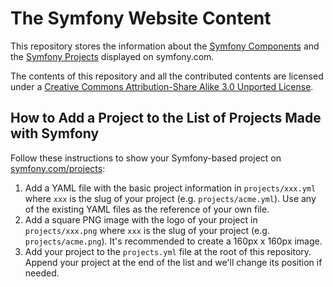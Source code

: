 The Symfony Website Content
===========================

This repository stores the information about the [Symfony Components][1] and
the [Symfony Projects][2] displayed on symfony.com.

The contents of this repository and all the contributed contents are licensed
under a [Creative Commons Attribution-Share Alike 3.0 Unported License](http://creativecommons.org/licenses/by-sa/3.0/).

How to Add a Project to the List of Projects Made with Symfony
--------------------------------------------------------------

Follow these instructions to show your Symfony-based project on [symfony.com/projects][2]:

 1. Add a YAML file with the basic project information in `projects/xxx.yml`
    where `xxx` is the slug of your project (e.g. `projects/acme.yml`). Use any
    of the existing YAML files as the reference of your own file.
 2. Add a square PNG image with the logo of your project in `projects/xxx.png`
    where `xxx` is the slug of your project (e.g. `projects/acme.png`). It's
    recommended to create a 160px x 160px image.
 3. Add your project to the `projects.yml` file at the root of this repository.
    Append your project at the end of the list and we'll change its position if
    needed.

[1]: https://symfony.com/components
[2]: https://symfony.com/projects
